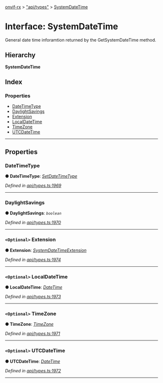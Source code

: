 [onvif-rx](../README.md) > ["api/types"](../modules/_api_types_.md) > [SystemDateTime](../interfaces/_api_types_.systemdatetime.md)

# Interface: SystemDateTime

General date time inforamtion returned by the GetSystemDateTime method.

## Hierarchy

**SystemDateTime**

## Index

### Properties

* [DateTimeType](_api_types_.systemdatetime.md#datetimetype)
* [DaylightSavings](_api_types_.systemdatetime.md#daylightsavings)
* [Extension](_api_types_.systemdatetime.md#extension)
* [LocalDateTime](_api_types_.systemdatetime.md#localdatetime)
* [TimeZone](_api_types_.systemdatetime.md#timezone)
* [UTCDateTime](_api_types_.systemdatetime.md#utcdatetime)

---

## Properties

<a id="datetimetype"></a>

###  DateTimeType

**● DateTimeType**: *[SetDateTimeType](../enums/_api_types_.setdatetimetype.md)*

*Defined in [api/types.ts:1969](https://github.com/patrickmichalina/onvif-rx/blob/f117e44/src/api/types.ts#L1969)*

___
<a id="daylightsavings"></a>

###  DaylightSavings

**● DaylightSavings**: *`boolean`*

*Defined in [api/types.ts:1970](https://github.com/patrickmichalina/onvif-rx/blob/f117e44/src/api/types.ts#L1970)*

___
<a id="extension"></a>

### `<Optional>` Extension

**● Extension**: *[SystemDateTimeExtension](_api_types_.systemdatetimeextension.md)*

*Defined in [api/types.ts:1974](https://github.com/patrickmichalina/onvif-rx/blob/f117e44/src/api/types.ts#L1974)*

___
<a id="localdatetime"></a>

### `<Optional>` LocalDateTime

**● LocalDateTime**: *[DateTime](_api_types_.datetime.md)*

*Defined in [api/types.ts:1973](https://github.com/patrickmichalina/onvif-rx/blob/f117e44/src/api/types.ts#L1973)*

___
<a id="timezone"></a>

### `<Optional>` TimeZone

**● TimeZone**: *[TimeZone](_api_types_.systemdatetime.md#timezone)*

*Defined in [api/types.ts:1971](https://github.com/patrickmichalina/onvif-rx/blob/f117e44/src/api/types.ts#L1971)*

___
<a id="utcdatetime"></a>

### `<Optional>` UTCDateTime

**● UTCDateTime**: *[DateTime](_api_types_.datetime.md)*

*Defined in [api/types.ts:1972](https://github.com/patrickmichalina/onvif-rx/blob/f117e44/src/api/types.ts#L1972)*

___

